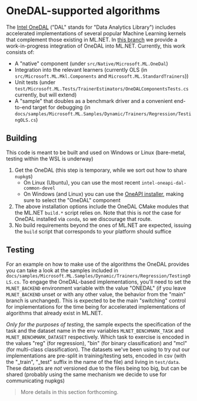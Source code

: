 # OneDAL-supported algorithms

The [Intel OneDAL](https://www.intel.com/content/www/us/en/develop/documentation/oneapi-programming-guide/top/api-based-programming/intel-oneapi-data-analytics-library-onedal.html) ("DAL" stands for "Data Analytics Library") includes accelerated implementations of several popular Machine Learning kernels that complement those existing in ML.NET.  In [this branch](https://github.com/dotnet/machinelearning/tree/onedal-integration) we provide a work-in-progress integration of OneDAL into ML.NET.  Currently, this work consists of:

* A "native" component (under `src/Native/Microsoft.ML.OneDal`)
* Integration into the relevant learners (currently OLS (in `src/Microsoft.ML.Mkl.Components` and  `Microsoft.ML.StandardTrainers`))
* Unit tests (under `test/Microsoft.ML.Tests/TrainerEstimators/OneDALComponentsTests.cs` currently, but will extend)
* A "sample" that doubles as a benchmark driver and a convenient end-to-end target for debugging (in `docs/samples/Microsoft.ML.Samples/Dynamic/Trainers/Regression/TestingOLS.cs`)

## Building

This code is meant to be built and used on Windows or Linux (bare-metal, testing within the WSL is underway)
1. Get the OneDAL (this step is temporary, while we sort out how to share `nupkg`s)
    * On Linux (Ubuntu), you can use the most recent `intel-oneapi-dal-common-devel`
    * On Windows (and Linux) you can use the [OneAPI installer](https://www.intel.com/content/www/us/en/developer/tools/oneapi/base-toolkit-download.html), making sure to select the "OneDAL" component
1. The above installation options include the OneDAL CMake modules that the ML.NET `build.*` script relies on.  Note that this is *not* the case for OneDAL installed via `conda`, so we discourage that route.
1. No build requirements beyond the ones of ML.NET are expected, issuing the `build` script that corresponds to your platform should suffice

## Testing

For an example on how to make use of the algorithms the OneDAL provides you can take a look at the samples included in `docs/samples/Microsoft.ML.Samples/Dynamic/Trainers/Regression/TestingOLS.cs`.  To engage the OneDAL-based implementations, you'll need to set the `MLNET_BACKEND` environment variable with the value "ONEDAL" (if you leave `MLNET_BACKEND` unset or with any other value, the behavior from the "main" branch is unchanged).  This is expected to be the main "switching" control for implementations for the time being for accelerated implementations of algorithms that already exist in ML.NET.

*Only for the purposes of testing*, the sample expects the specification of the task and the dataset name in the env variables `MLNET_BENCHMARK_TASK` and `MLNET_BENCHMARK_DATASET` respectively.  Which task to exercise is encoded in the values "reg" (for regression), "bin" (for binary classification) and "mcl" (for multi-class classification).  The datasets we've been using to try out our implementations are pre-split in training/testing sets, encoded in csv (with the "_train", "_test" suffix in the name of the file) and living in `test/data`.  These datasets are *not* versioned due to the files being too big, but can be shared (probably using the same mechanism we decide to use for communicating nupkgs)

<blockquote>
More details in this section forthcoming.
</blockquote>
